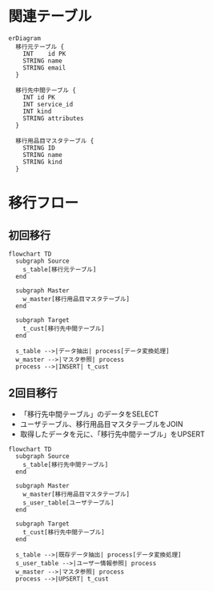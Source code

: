 # 関連テーブル
```mermaid
erDiagram
  移行元テーブル {
    INT    id PK
    STRING name
    STRING email
  }

  移行先中間テーブル {
    INT id PK
    INT service_id
    INT kind
    STRING attributes
  }

  移行用品目マスタテーブル {
    STRING ID
    STRING name
    STRING kind
  }
```

# 移行フロー
## 初回移行

```mermaid
flowchart TD
  subgraph Source
    s_table[移行元テーブル]
  end

  subgraph Master
    w_master[移行用品目マスタテーブル]
  end

  subgraph Target
    t_cust[移行先中間テーブル]
  end

  s_table -->|データ抽出| process[データ変換処理]
  w_master -->|マスタ参照| process
  process -->|INSERT| t_cust
```

## 2回目移行
- 「移行先中間テーブル」のデータをSELECT
- ユーザテーブル、移行用品目マスタテーブルをJOIN
- 取得したデータを元に、「移行先中間テーブル」をUPSERT


```mermaid
flowchart TD
  subgraph Source
    s_table[移行先中間テーブル]
  end

  subgraph Master
    w_master[移行用品目マスタテーブル]
    s_user_table[ユーザテーブル]
  end

  subgraph Target
    t_cust[移行先中間テーブル]
  end

  s_table -->|既存データ抽出| process[データ変換処理]
  s_user_table -->|ユーザー情報参照| process
  w_master -->|マスタ参照| process
  process -->|UPSERT| t_cust
```

